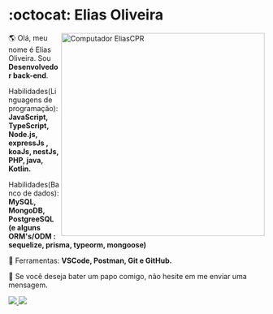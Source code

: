 
# :octocat: Elias Oliveira

<img src="https://raw.githubusercontent.com/MicaelliMedeiros/micaellimedeiros/master/image/computer-illustration.png" min-width="400px" max-width="400px" width="400px" align="right" alt="Computador EliasCPR">

<!--<img src="pc.svg" min-width="300px" max-width="300px" width="300px" align="right">-->

<p align="left"> 
  🌎 Olá, meu nome é Elias Oliveira. Sou <strong>Desenvolvedor back-end</strong>.
</p>

<p align="left">
  Habilidades(Linguagens de programação): <strong>JavaScript, TypeScript, Node.js, expressJs , koaJs, nestJs, PHP, java, Kotlin.</strong>
</p>

<p align="left">
  Habilidades(Banco de dados): <strong>MySQL, MongoDB, PostgreeSQL (e alguns ORM's/ODM : sequelize, prisma, typeorm, mongoose)</strong>
</p>

<p align="left">
  💼 Ferramentas: <strong>VSCode, Postman, Git e GitHub.</strong>
</p>

<p align="left">
  💌 Se você deseja bater um papo comigo, não hesite em me enviar uma mensagem.
</p>

<p align="left">
  <a href="https://www.instagram.com/eliascpr123/" alt="Instagram">
    <img src="https://img.shields.io/badge/-Instagram-1C1C1C?style=for-the-badge&logo=Instagram&logoColor=00FFFF&link=https://www.instagram.com/iuricode"/>
  </a>
  
  <a href="https://www.linkedin.com/in/elias-oliveira-9aa4b51b1/" alt="Linkedin">
    <img src="https://img.shields.io/badge/-Linkedin-1C1C1C?style=for-the-badge&logo=Linkedin&logoColor=00FFFF&link=https://www.linkedin.com/in/iuricode"/>
  </a>
  
  
</p>

